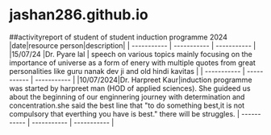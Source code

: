# jashan286.github.io
##activityreport of student of student induction programme 2024
|date|resource person|description|
| ----------- | ----------- | ----------- |
|15/07/24 |Dr. Pyare lal | speech on various topics mainly focusing on the importance of universe as a form of enery with multiple quotes from great personalities like guru nanak dev ji and old hindi kavitas |
| ----------- | ----------- | ----------- |
|10/07/2024|Dr. Harpreet Kaur|induction programme was started by harpreet man (HOD of applied sciences). She guideed us about the beginning of our enginnering journey with determination and concentration.she said the best line that "to do something best,it is not compulsory that everthing you have is best." there will be struggles.
| ----------- | ----------- | ----------- |
